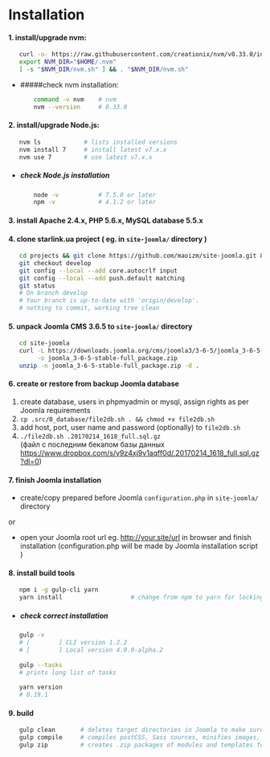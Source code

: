 Installation
============

#### 1. install/upgrade nvm:  
```bash 
   curl -o- https://raw.githubusercontent.com/creationix/nvm/v0.33.0/install.sh | bash   
   export NVM_DIR="$HOME/.nvm"  
   [ -s "$NVM_DIR/nvm.sh" ] && . "$NVM_DIR/nvm.sh"
```   
   - #####check nvm installation:  
```bash 
       command -v nvm    # nvm
       nvm --version     # 0.33.0
```  

#### 2. install/upgrade Node.js:
```bash
   nvm ls            # lists installed versions
   nvm install 7     # install latest v7.x.x
   nvm use 7         # use latest v7.x.x
```
  - ##### check Node.js installation
```bash
       node -v           # 7.5.0 or later
       npm -v            # 4.1.2 or later
```
#### 3. install Apache 2.4.x, PHP 5.6.x, MySQL database 5.5.x

#### 4. clone starlink.ua project ( eg. in `site-joomla/` directory )
```bash
   cd projects && git clone https://github.com/maoizm/site-joomla.git && cd site-joomla
   git checkout develop
   git config --local --add core.autocrlf input
   git config --local --add push.default matching
   git status 
   # On branch develop
   # Your branch is up-to-date with 'origin/develop'.
   # nothing to commit, working tree clean
```
#### 5. unpack Joomla CMS 3.6.5 to `site-joomla/` directory
```bash
   cd site-joomla
   curl -L https://downloads.joomla.org/cms/joomla3/3-6-5/joomla_3-6-5-stable-full_package-zip \
        -o joomla_3-6-5-stable-full_package.zip
   unzip -n joomla_3-6-5-stable-full_package.zip -d .
```
#### 6. create or restore from backup Joomla database
  1. create database, users in phpmyadmin or mysql, assign rights as per Joomla requirements
  2. `cp .src/0_database/file2db.sh . && chmod +x file2db.sh `
  3. add host, port, user name and password (optionally) to `file2db.sh`
  4. `./file2db.sh .20170214_1618_full.sql.gz`  
(файл с последним бекапом базы данных https://www.dropbox.com/s/y9z4xj9v1aqff0d/.20170214_1618_full.sql.gz?dl=0)

#### 7. finish Joomla installation
  * create/copy prepared before Joomla `configuration.php` in `site-joomla/` directory  

 or  
 
  * open your Joomla root url eg. http://your.site/url in browser and finish installation (configuration.php will be made by Joomla installation script )
   
#### 8. install build tools
```bash
   npm i -g gulp-cli yarn
   yarn install                   # change from npm to yarn for locking dependencies & other good stuff
```
  - ##### check correct installation
```bash   
   gulp -v
   # [        ] CLI version 1.2.2
   # [        ] Local version 4.0.0-alpha.2
   
   gulp --tasks    
   # prints long list of tasks
   
   yarn version
   # 0.19.1
```  
#### 9. build
```bash
   gulp clean       # deletes target directories in Joomla to make sure no outdated assets exist which can affect compile
   gulp compile     # compiles postCSS, Sass sources, minifies images, copies from .src to correct Joomla folders
   gulp zip         # creates .zip packages of modules and templates for offline installation to any Joomla instance
```
